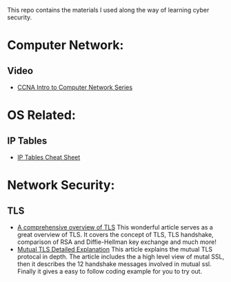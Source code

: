 This repo contains the materials I used along the way of learning cyber security.

# Computer Network:
## Video
* [CCNA Intro to Computer Network Series](https://www.youtube.com/watch?v=n2D1o-aM-2s&list=PLh94XVT4dq02frQRRZBHzvj2hwuhzSByN)

# OS Related:
## IP Tables
* [IP Tables Cheat Sheet](https://gist.github.com/davydany/0ad377f6de3c70056d2bd0f1549e1017)

# Network Security:
## TLS
* [A comprehensive overview of TLS](https://hpbn.co/transport-layer-security-tls/)
This wonderful article serves as a great overview of TLS. It covers the concept of TLS, TLS handshake, comparison of RSA and Diffie-Hellman key exchange and much more!
* [Mutual TLS Detailed Explanation](https://www.codeproject.com/Articles/326574/An-Introduction-to-Mutual-SSL-Authentication)
This article explains the mutual TLS protocal in depth. The article includes the a high level view of mutal SSL, then it describes the 12 handshake messages involved in mutual ssl. Finally it gives a easy to follow coding example for you to try out.
